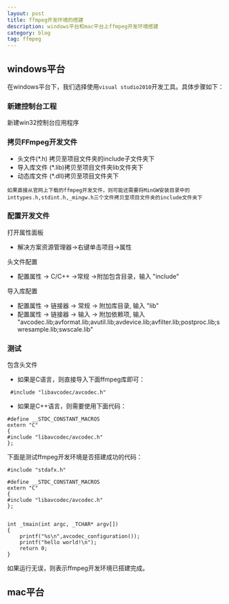 ```yaml
---
layout: post
title: ffmpeg开发环境的搭建
description: windows平台和mac平台上ffmpeg开发环境搭建
category: blog
tag: ffmpeg
---
```


## windows平台

在windows平台下，我们选择使用`visual studio2010`开发工具。具体步骤如下：

###  新建控制台工程

新建win32控制台应用程序

### 拷贝FFmpeg开发文件
 
* 头文件(*.h)  拷贝至项目文件夹的include子文件夹下
* 导入库文件  (*.lib)拷贝至项目文件夹lib文件夹下
* 动态库文件  (*.dll)拷贝至项目文件夹下

`如果直接从官网上下载的ffmpeg开发文件，则可能还需要将MinGW安装目录中的inttypes.h,stdint.h,_mingw.h三个文件拷贝至项目文件夹的include文件夹下`

### 配置开发文件

打开属性面板

* 解决方案资源管理器->右键单击项目->属性

头文件配置

* 配置属性 -> C/C++ ->常规 ->附加包含目录，输入 "include" 

导入库配置

* 配置属性 -> 链接器 -> 常规 -> 附加库目录, 输入 "lib"
* 配置属性 -> 链接器 -> 输入 -> 附加依赖项, 输入 "avcodec.lib;avformat.lib;avutil.lib;avdevice.lib;avfilter.lib;postproc.lib;swresample.lib;swscale.lib"

### 测试

包含头文件

* 如果是C语言，则直接导入下面ffmpeg库即可：

` #include "libavcodec/avcodec.h"`

* 如果是C++语言，则需要使用下面代码：

``` 
#define __STDC_CONSTANT_MACROS
extern "C"
{
#include "libavcodec/avcodec.h"
};

 ```

下面是测试ffmpeg开发环境是否搭建成功的代码：

```
#include "stdafx.h"

#define __STDC_CONSTANT_MACROS
extern "C"
{
#include "libavcodec/avcodec.h"
};


int _tmain(int argc, _TCHAR* argv[])
{
	printf("%s\n",avcodec_configuration());
	printf("hello world!\n");
	return 0;
}
```

如果运行无误，则表示ffmpeg开发环境已搭建完成。

## mac平台


